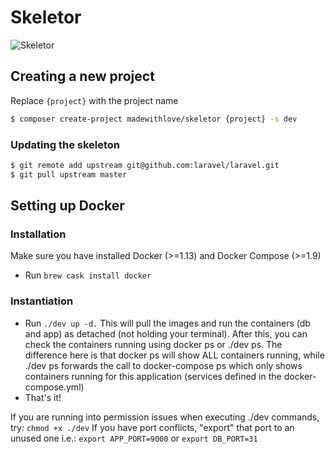 # Skeletor

![Skeletor](https://pbs.twimg.com/profile_images/146235348/skeletor.jpg)

## Creating a new project

Replace `{project}` with the project name

```bash
$ composer create-project madewithlove/skeletor {project} -s dev
```

### Updating the skeleton

```bash
$ git remote add upstream git@github.com:laravel/laravel.git
$ git pull upstream master
```

## Setting up Docker

### Installation
Make sure you have installed Docker (>=1.13) and Docker Compose (>=1.9) 
- Run `brew cask install docker`

### Instantiation 
- Run `./dev up -d.` This will pull the images and run the containers (db and app) as detached (not holding your terminal). After this, you can check the containers running using docker ps or ./dev ps. The difference here is that docker ps will show ALL containers running, while ./dev ps forwards the call to docker-compose ps which only shows containers running for this application (services defined in the docker-compose.yml)
- That's it!

If you are running into permission issues when executing ./dev commands, try: `chmod +x ./dev`
If you have port conflicts, "export" that port to an unused one i.e.: `export APP_PORT=9000` or `export DB_PORT=31`
